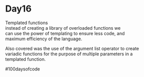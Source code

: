 # Day16
Templated functions  
instead of creating a library of overloaded functions we  
can use the power of templating to ensure less code, and  
maximum efficiency of the language.  

Also covered was the use of the argument list operator to create  
variadic functions for the purpose of multiple parameters in a  
templated function.  

#100daysofcode

